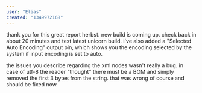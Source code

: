 ```yaml
---
user: "Elias"
created: "1349972168"
---
```


thank you for this great report herbst. new build is coming up. check back in about 20 minutes and test latest unicorn build.
i've also added a "Selected Auto Encoding" output pin, which shows you the encoding selected by the system if input encoding is set to auto.

the issues you describe regarding the xml nodes wasn't really a bug. in case of utf-8 the reader "thought" there must be a BOM and simply removed the first 3 bytes from the string. that was wrong of course and should be fixed now.
